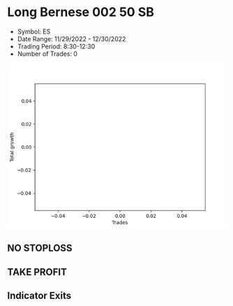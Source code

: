 # Long Bernese 002 50 SB 
- Symbol: ES
- Date Range: 11/29/2022 - 12/30/2022
- Trading Period: 8:30-12:30
- Number of Trades: 0

![Plot](LongBernese00250SBES.png)
## NO STOPLOSS














## TAKE PROFIT











## Indicator Exits

